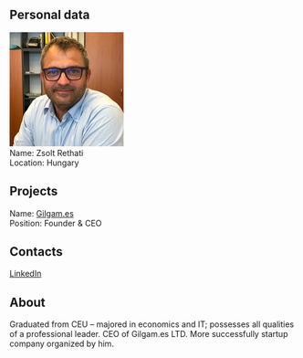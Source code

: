 ## Personal data
![zsolt rethati photo](photo/zsolt_rethati.jpg)  
Name:   Zsolt Rethati  
Location: Hungary  
## Projects 
Name: [Gilgam.es](../projects/gilgames.md)  
Position: Founder & CEO   
## Contacts
[LinkedIn](https://www.linkedin.com/in/zsolt-r%C3%A9th%C3%A1ti-2a7647145/)    
## About
Graduated from CEU – majored in economics and IT; possesses all qualities of a professional leader. CEO of Gilgam.es LTD. More successfully startup company organized by him.
